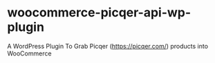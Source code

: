 # woocommerce-picqer-api-wp-plugin

A WordPress Plugin To Grab Picqer (https://picqer.com/) products into WooCommerce